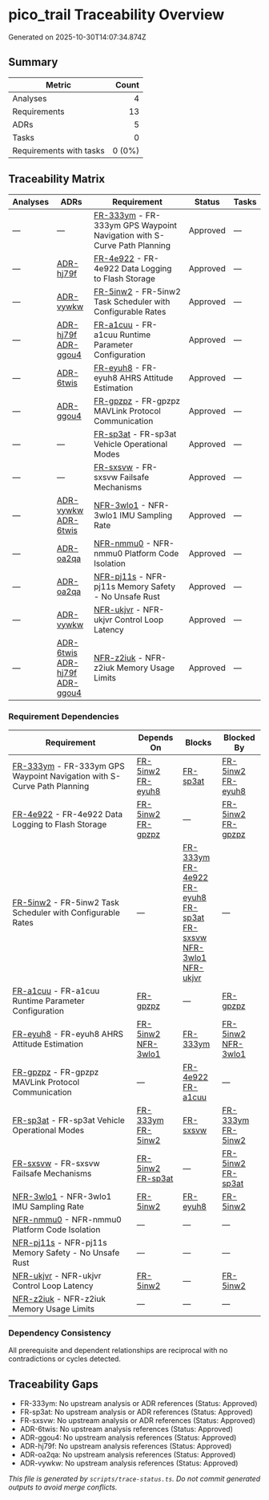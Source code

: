 # pico_trail Traceability Overview

Generated on 2025-10-30T14:07:34.874Z

## Summary

| Metric                  |  Count |
| ----------------------- | -----: |
| Analyses                |      4 |
| Requirements            |     13 |
| ADRs                    |      5 |
| Tasks                   |      0 |
| Requirements with tasks | 0 (0%) |

## Traceability Matrix

| Analyses | ADRs                                                                                                                                                             | Requirement                                                                                                                | Status   | Tasks |
| -------- | ---------------------------------------------------------------------------------------------------------------------------------------------------------------- | -------------------------------------------------------------------------------------------------------------------------- | -------- | ----- |
| —        | —                                                                                                                                                                | [FR-333ym](requirements/FR-333ym-gps-waypoint-navigation.md) - FR-333ym GPS Waypoint Navigation with S-Curve Path Planning | Approved | —     |
| —        | [ADR-hj79f](adr/ADR-hj79f-storage-strategy.md)                                                                                                                   | [FR-4e922](requirements/FR-4e922-data-logging.md) - FR-4e922 Data Logging to Flash Storage                                 | Approved | —     |
| —        | [ADR-vywkw](adr/ADR-vywkw-task-scheduler-selection.md)                                                                                                           | [FR-5inw2](requirements/FR-5inw2-task-scheduler.md) - FR-5inw2 Task Scheduler with Configurable Rates                      | Approved | —     |
| —        | [ADR-hj79f](adr/ADR-hj79f-storage-strategy.md)<br>[ADR-ggou4](adr/ADR-ggou4-mavlink-implementation.md)                                                           | [FR-a1cuu](requirements/FR-a1cuu-runtime-parameters.md) - FR-a1cuu Runtime Parameter Configuration                         | Approved | —     |
| —        | [ADR-6twis](adr/ADR-6twis-ahrs-algorithm-selection.md)                                                                                                           | [FR-eyuh8](requirements/FR-eyuh8-ahrs-attitude-estimation.md) - FR-eyuh8 AHRS Attitude Estimation                          | Approved | —     |
| —        | [ADR-ggou4](adr/ADR-ggou4-mavlink-implementation.md)                                                                                                             | [FR-gpzpz](requirements/FR-gpzpz-mavlink-protocol.md) - FR-gpzpz MAVLink Protocol Communication                            | Approved | —     |
| —        | —                                                                                                                                                                | [FR-sp3at](requirements/FR-sp3at-vehicle-modes.md) - FR-sp3at Vehicle Operational Modes                                    | Approved | —     |
| —        | —                                                                                                                                                                | [FR-sxsvw](requirements/FR-sxsvw-failsafe-mechanisms.md) - FR-sxsvw Failsafe Mechanisms                                    | Approved | —     |
| —        | [ADR-vywkw](adr/ADR-vywkw-task-scheduler-selection.md)<br>[ADR-6twis](adr/ADR-6twis-ahrs-algorithm-selection.md)                                                 | [NFR-3wlo1](requirements/NFR-3wlo1-imu-sampling-rate.md) - NFR-3wlo1 IMU Sampling Rate                                     | Approved | —     |
| —        | [ADR-oa2qa](adr/ADR-oa2qa-platform-abstraction.md)                                                                                                               | [NFR-nmmu0](requirements/NFR-nmmu0-platform-code-isolation.md) - NFR-nmmu0 Platform Code Isolation                         | Approved | —     |
| —        | [ADR-oa2qa](adr/ADR-oa2qa-platform-abstraction.md)                                                                                                               | [NFR-pj11s](requirements/NFR-pj11s-no-unsafe-rust.md) - NFR-pj11s Memory Safety - No Unsafe Rust                           | Approved | —     |
| —        | [ADR-vywkw](adr/ADR-vywkw-task-scheduler-selection.md)                                                                                                           | [NFR-ukjvr](requirements/NFR-ukjvr-control-loop-latency.md) - NFR-ukjvr Control Loop Latency                               | Approved | —     |
| —        | [ADR-6twis](adr/ADR-6twis-ahrs-algorithm-selection.md)<br>[ADR-hj79f](adr/ADR-hj79f-storage-strategy.md)<br>[ADR-ggou4](adr/ADR-ggou4-mavlink-implementation.md) | [NFR-z2iuk](requirements/NFR-z2iuk-memory-limits.md) - NFR-z2iuk Memory Usage Limits                                       | Approved | —     |

### Requirement Dependencies

| Requirement                                                                                                                | Depends On                                                                                                           | Blocks                                                                                                                                                                                                                                                                                                                                                                                                                          | Blocked By                                                                                                           |
| -------------------------------------------------------------------------------------------------------------------------- | -------------------------------------------------------------------------------------------------------------------- | ------------------------------------------------------------------------------------------------------------------------------------------------------------------------------------------------------------------------------------------------------------------------------------------------------------------------------------------------------------------------------------------------------------------------------- | -------------------------------------------------------------------------------------------------------------------- |
| [FR-333ym](requirements/FR-333ym-gps-waypoint-navigation.md) - FR-333ym GPS Waypoint Navigation with S-Curve Path Planning | [FR-5inw2](requirements/FR-5inw2-task-scheduler.md)<br>[FR-eyuh8](requirements/FR-eyuh8-ahrs-attitude-estimation.md) | [FR-sp3at](requirements/FR-sp3at-vehicle-modes.md)                                                                                                                                                                                                                                                                                                                                                                              | [FR-5inw2](requirements/FR-5inw2-task-scheduler.md)<br>[FR-eyuh8](requirements/FR-eyuh8-ahrs-attitude-estimation.md) |
| [FR-4e922](requirements/FR-4e922-data-logging.md) - FR-4e922 Data Logging to Flash Storage                                 | [FR-5inw2](requirements/FR-5inw2-task-scheduler.md)<br>[FR-gpzpz](requirements/FR-gpzpz-mavlink-protocol.md)         | —                                                                                                                                                                                                                                                                                                                                                                                                                               | [FR-5inw2](requirements/FR-5inw2-task-scheduler.md)<br>[FR-gpzpz](requirements/FR-gpzpz-mavlink-protocol.md)         |
| [FR-5inw2](requirements/FR-5inw2-task-scheduler.md) - FR-5inw2 Task Scheduler with Configurable Rates                      | —                                                                                                                    | [FR-333ym](requirements/FR-333ym-gps-waypoint-navigation.md)<br>[FR-4e922](requirements/FR-4e922-data-logging.md)<br>[FR-eyuh8](requirements/FR-eyuh8-ahrs-attitude-estimation.md)<br>[FR-sp3at](requirements/FR-sp3at-vehicle-modes.md)<br>[FR-sxsvw](requirements/FR-sxsvw-failsafe-mechanisms.md)<br>[NFR-3wlo1](requirements/NFR-3wlo1-imu-sampling-rate.md)<br>[NFR-ukjvr](requirements/NFR-ukjvr-control-loop-latency.md) | —                                                                                                                    |
| [FR-a1cuu](requirements/FR-a1cuu-runtime-parameters.md) - FR-a1cuu Runtime Parameter Configuration                         | [FR-gpzpz](requirements/FR-gpzpz-mavlink-protocol.md)                                                                | —                                                                                                                                                                                                                                                                                                                                                                                                                               | [FR-gpzpz](requirements/FR-gpzpz-mavlink-protocol.md)                                                                |
| [FR-eyuh8](requirements/FR-eyuh8-ahrs-attitude-estimation.md) - FR-eyuh8 AHRS Attitude Estimation                          | [FR-5inw2](requirements/FR-5inw2-task-scheduler.md)<br>[NFR-3wlo1](requirements/NFR-3wlo1-imu-sampling-rate.md)      | [FR-333ym](requirements/FR-333ym-gps-waypoint-navigation.md)                                                                                                                                                                                                                                                                                                                                                                    | [FR-5inw2](requirements/FR-5inw2-task-scheduler.md)<br>[NFR-3wlo1](requirements/NFR-3wlo1-imu-sampling-rate.md)      |
| [FR-gpzpz](requirements/FR-gpzpz-mavlink-protocol.md) - FR-gpzpz MAVLink Protocol Communication                            | —                                                                                                                    | [FR-4e922](requirements/FR-4e922-data-logging.md)<br>[FR-a1cuu](requirements/FR-a1cuu-runtime-parameters.md)                                                                                                                                                                                                                                                                                                                    | —                                                                                                                    |
| [FR-sp3at](requirements/FR-sp3at-vehicle-modes.md) - FR-sp3at Vehicle Operational Modes                                    | [FR-333ym](requirements/FR-333ym-gps-waypoint-navigation.md)<br>[FR-5inw2](requirements/FR-5inw2-task-scheduler.md)  | [FR-sxsvw](requirements/FR-sxsvw-failsafe-mechanisms.md)                                                                                                                                                                                                                                                                                                                                                                        | [FR-333ym](requirements/FR-333ym-gps-waypoint-navigation.md)<br>[FR-5inw2](requirements/FR-5inw2-task-scheduler.md)  |
| [FR-sxsvw](requirements/FR-sxsvw-failsafe-mechanisms.md) - FR-sxsvw Failsafe Mechanisms                                    | [FR-5inw2](requirements/FR-5inw2-task-scheduler.md)<br>[FR-sp3at](requirements/FR-sp3at-vehicle-modes.md)            | —                                                                                                                                                                                                                                                                                                                                                                                                                               | [FR-5inw2](requirements/FR-5inw2-task-scheduler.md)<br>[FR-sp3at](requirements/FR-sp3at-vehicle-modes.md)            |
| [NFR-3wlo1](requirements/NFR-3wlo1-imu-sampling-rate.md) - NFR-3wlo1 IMU Sampling Rate                                     | [FR-5inw2](requirements/FR-5inw2-task-scheduler.md)                                                                  | [FR-eyuh8](requirements/FR-eyuh8-ahrs-attitude-estimation.md)                                                                                                                                                                                                                                                                                                                                                                   | [FR-5inw2](requirements/FR-5inw2-task-scheduler.md)                                                                  |
| [NFR-nmmu0](requirements/NFR-nmmu0-platform-code-isolation.md) - NFR-nmmu0 Platform Code Isolation                         | —                                                                                                                    | —                                                                                                                                                                                                                                                                                                                                                                                                                               | —                                                                                                                    |
| [NFR-pj11s](requirements/NFR-pj11s-no-unsafe-rust.md) - NFR-pj11s Memory Safety - No Unsafe Rust                           | —                                                                                                                    | —                                                                                                                                                                                                                                                                                                                                                                                                                               | —                                                                                                                    |
| [NFR-ukjvr](requirements/NFR-ukjvr-control-loop-latency.md) - NFR-ukjvr Control Loop Latency                               | [FR-5inw2](requirements/FR-5inw2-task-scheduler.md)                                                                  | —                                                                                                                                                                                                                                                                                                                                                                                                                               | [FR-5inw2](requirements/FR-5inw2-task-scheduler.md)                                                                  |
| [NFR-z2iuk](requirements/NFR-z2iuk-memory-limits.md) - NFR-z2iuk Memory Usage Limits                                       | —                                                                                                                    | —                                                                                                                                                                                                                                                                                                                                                                                                                               | —                                                                                                                    |

### Dependency Consistency

All prerequisite and dependent relationships are reciprocal with no contradictions or cycles detected.

## Traceability Gaps

- FR-333ym: No upstream analysis or ADR references (Status: Approved)
- FR-sp3at: No upstream analysis or ADR references (Status: Approved)
- FR-sxsvw: No upstream analysis or ADR references (Status: Approved)
- ADR-6twis: No upstream analysis references (Status: Approved)
- ADR-ggou4: No upstream analysis references (Status: Approved)
- ADR-hj79f: No upstream analysis references (Status: Approved)
- ADR-oa2qa: No upstream analysis references (Status: Approved)
- ADR-vywkw: No upstream analysis references (Status: Approved)

_This file is generated by `scripts/trace-status.ts`. Do not commit generated outputs to avoid merge conflicts._
